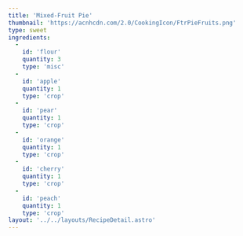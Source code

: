 ```yaml
---
title: 'Mixed-Fruit Pie'
thumbnail: 'https://acnhcdn.com/2.0/CookingIcon/FtrPieFruits.png'
type: sweet
ingredients:
  -
    id: 'flour'
    quantity: 3
    type: 'misc'
  -
    id: 'apple'
    quantity: 1
    type: 'crop'
  -
    id: 'pear'
    quantity: 1
    type: 'crop'
  -
    id: 'orange'
    quantity: 1
    type: 'crop'
  -
    id: 'cherry'
    quantity: 1
    type: 'crop'
  -
    id: 'peach'
    quantity: 1
    type: 'crop'
layout: '../../layouts/RecipeDetail.astro'
---
```

